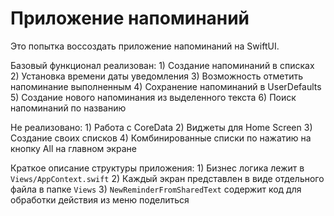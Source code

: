#  Приложение напоминаний

Это попытка воссоздать приложение напоминаний на SwiftUI.

Базовый функционал реализован:
    1) Создание напоминаний в списках
    2) Установка времени даты уведомления
    3) Возможность отметить напоминание выполненным
    4) Сохранение напоминаний в UserDefaults
    5) Создание нового напоминания из выделенного текста
    6) Поиск напоминаний по названию

Не реализовано:
    1) Работа с CoreData
    2) Виджеты для Home Screen
    3) Создание своих списков
    4) Комбинированные списки по нажатию на кнопку All на главном экране

Краткое описание структуры приложения:
    1) Бизнес логика лежит в `Views/AppContext.swift`
    2) Каждый экран представлен в виде отдельного файла в папке `Views`
    3) `NewReminderFromSharedText` содержит код для обработки действия из меню поделиться
    

